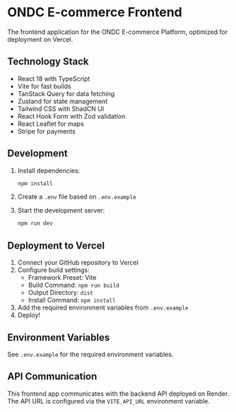 # ONDC E-commerce Frontend

The frontend application for the ONDC E-commerce Platform, optimized for deployment on Vercel.

## Technology Stack

- React 18 with TypeScript
- Vite for fast builds
- TanStack Query for data fetching
- Zustand for state management
- Tailwind CSS with ShadCN UI
- React Hook Form with Zod validation
- React Leaflet for maps
- Stripe for payments

## Development

1. Install dependencies:
   ```bash
   npm install
   ```

2. Create a `.env` file based on `.env.example`

3. Start the development server:
   ```bash
   npm run dev
   ```

## Deployment to Vercel

1. Connect your GitHub repository to Vercel
2. Configure build settings:
   - Framework Preset: Vite
   - Build Command: `npm run build`
   - Output Directory: `dist`
   - Install Command: `npm install`
3. Add the required environment variables from `.env.example`
4. Deploy!

## Environment Variables

See `.env.example` for the required environment variables.

## API Communication

This frontend app communicates with the backend API deployed on Render. The API URL is configured via the `VITE_API_URL` environment variable.